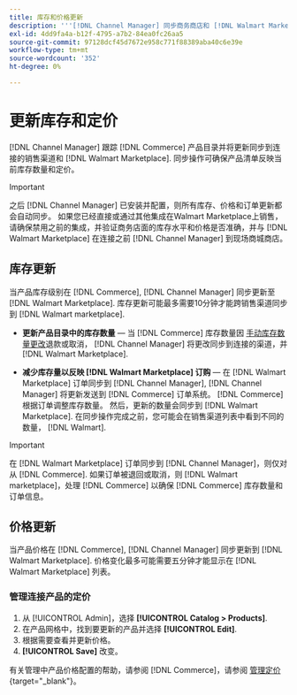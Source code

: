 ```yaml
---
title: 库存和价格更新
description: '''[!DNL Channel Manager] 同步商务商店和 [!DNL Walmart Marketplace] 以便您可以通过商务管理员管理您的销售渠道操作'
exl-id: 4dd9fa4a-b12f-4795-a7b2-84ea0fc26aa5
source-git-commit: 97128dcf45d7672e958c771f88389aba40c6e39e
workflow-type: tm+mt
source-wordcount: '352'
ht-degree: 0%

---
```


# 更新库存和定价

[!DNL Channel Manager] 跟踪 [!DNL Commerce] 产品目录并将更新同步到连接的销售渠道和 [!DNL Walmart Marketplace]. 同步操作可确保产品清单反映当前库存数量和定价。


>[!IMPORTANT]
>
>之后 [!DNL Channel Manager] 已安装并配置，则所有库存、价格和订单更新都会自动同步。 如果您已经直接或通过其他集成在Walmart Marketplace上销售，请确保禁用之前的集成，并验证商务店面的库存水平和价格是否准确，并与 [!DNL Walmart Marketplace] 在连接之前 [!DNL Channel Manager] 到现场商城商店。


## 库存更新

当产品库存级别在 [!DNL Commerce], [!DNL Channel Manager] 同步更新至 [!DNL Walmart Marketplace]. 库存更新可能最多需要10分钟才能跨销售渠道同步到 [!DNL Walmart marketplace].

* **更新产品目录中的库存数量** — 当 [!DNL Commerce] 库存数量因 [手动库存数量更改](https://docs.magento.com/user-guide/catalog/inventory-product-quantity.html)退款或取消， [!DNL Channel Manager] 将更改同步到连接的渠道，并 [!DNL Walmart Marketplace].

* **减少库存量以反映 [!DNL Walmart Marketplace] 订购** — 在 [!DNL Walmart Marketplace] 订单同步到 [!DNL Channel Manager], [!DNL Channel Manager] 将更新发送到 [!DNL Commerce] 订单系统。 [!DNL Commerce] 根据订单调整库存数量。 然后，更新的数量会同步到 [!DNL Walmart Marketplace]. 在同步操作完成之前，您可能会在销售渠道列表中看到不同的数量， [!DNL Walmart].

>[!IMPORTANT]
>
>在 [!DNL Walmart Marketplace] 订单同步到 [!DNL Channel Manager]，则仅对从 [!DNL Commerce]. 如果订单被退回或取消，则 [!DNL Walmart marketplace]，处理 [!DNL Commerce] 以确保 [!DNL Commerce] 库存数量和订单信息。

## 价格更新

当产品价格在 [!DNL Commerce], [!DNL Channel Manager] 同步更新到 [!DNL Walmart Marketplace]. 价格变化最多可能需要五分钟才能显示在 [!DNL Walmart Marketplace] 列表。

### 管理连接产品的定价

1. 从 [!UICONTROL Admin]，选择 **[!UICONTROL Catalog > Products]**.
1. 在产品网格中，找到要更新的产品并选择 **[!UICONTROL Edit]**.
1. 根据需要查看并更新价格。
1. **[!UICONTROL Save]** 改变。

有关管理中产品价格配置的帮助，请参阅 [!DNL Commerce]，请参阅 [管理定价](https://docs.magento.com/user-guide/catalog/pricing.html){target=&quot;_blank&quot;}。
